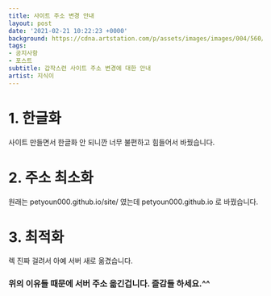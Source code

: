 ```yaml
---
title: 사이트 주소 변경 안내
layout: post
date: '2021-02-21 10:22:23 +0000'
background: https://cdna.artstation.com/p/assets/images/images/004/560/916/large/dominik-mayer-redmoon.jpg
tags:
- 공지사항
- 포스트
subtitle: 갑작스런 사이트 주소 변경에 대한 안내
artist: 지식이
---
```


# 1. 한글화
사이트 만들면서 한글화 안 되니깐 너무 불편하고 힘들어서 바꿨습니다.

# 2. 주소 최소화
원래는 petyoun000.github.io/site/ 였는데 petyoun000.github.io 로 바꿨습니다.

# 3. 최적화
렉 진짜 걸려서 아예 서버 새로 옮겼습니다.

### 위의 이유들 때문에 서버 주소 옮긴겁니다. 즐감들 하세요.^^
